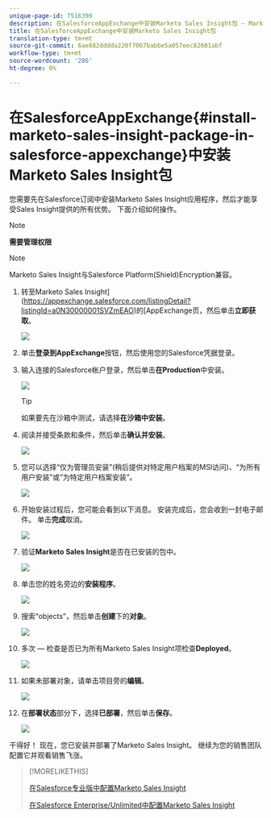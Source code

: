 ```yaml
---
unique-page-id: 7516390
description: 在SalesforceAppExchange中安装Marketo Sales Insight包 — Marketo Docs — 产品文档
title: 在SalesforceAppExchange中安装Marketo Sales Insight包
translation-type: tm+mt
source-git-commit: 6ae882dddda220f7067babbe5a057eec82601abf
workflow-type: tm+mt
source-wordcount: '286'
ht-degree: 0%

---
```



# 在SalesforceAppExchange{#install-marketo-sales-insight-package-in-salesforce-appexchange}中安装Marketo Sales Insight包

您需要先在Salesforce订阅中安装Marketo Sales Insight应用程序，然后才能享受Sales Insight提供的所有优势。 下面介绍如何操作。

>[!NOTE]
>
>**需要管理权限**

>[!NOTE]
>
>Marketo Sales Insight与Salesforce Platform(Shield)Encryption兼容。

1. 转至Marketo Sales Insight](https://appexchange.salesforce.com/listingDetail?listingId=a0N30000001SVZmEAO)的[AppExchange页，然后单击&#x200B;**立即获取**。

   ![](assets/one.png)

1. 单击&#x200B;**登录到AppExchange**&#x200B;按钮，然后使用您的Salesforce凭据登录。

1. 输入连接的Salesforce帐户登录，然后单击&#x200B;**在Production**&#x200B;中安装。

   ![](assets/three.png)

   >[!TIP]
   >
   >如果要先在沙箱中测试，请选择&#x200B;**在沙箱中安装**。

1. 阅读并接受条款和条件，然后单击&#x200B;**确认并安装**。

   ![](assets/four.png)

1. 您可以选择“仅为管理员安装”(稍后提供对特定用户档案的MSI访问)、“为所有用户安装”或“为特定用户档案安装”。

   ![](assets/five.png)

1. 开始安装过程后，您可能会看到以下消息。 安装完成后，您会收到一封电子邮件。 单击&#x200B;**完成**&#x200B;取消。

   ![](assets/six.png)

1. 验证&#x200B;**Marketo Sales Insight**&#x200B;是否在已安装的包中。

   ![](assets/seven.png)

1. 单击您的姓名旁边的&#x200B;**安装程序**。

   ![](assets/image2015-5-22-14-3a40-3a39.png)

1. 搜索“objects”，然后单击&#x200B;**创建**&#x200B;下的&#x200B;**对象**。

   ![](assets/image2015-5-22-14-3a42-3a7.png)

1. 多次 — 检查是否已为所有Marketo Sales Insight项检查&#x200B;**Deployed**。

   ![](assets/image2015-5-27-16-3a15-3a58.png)

1. 如果未部署对象，请单击项目旁的&#x200B;**编辑**。

   ![](assets/image2014-9-24-17-3a23-3a45.png)

1. 在&#x200B;**部署状态**&#x200B;部分下，选择&#x200B;**已部署**，然后单击&#x200B;**保存**。

   ![](assets/image2014-9-24-17-3a24-3a0.png)

干得好！ 现在，您已安装并部署了Marketo Sales Insight。 继续为您的销售团队配置它并观看销售飞涨。

>[!MORELIKETHIS]
>
>[在Salesforce专业版中配置Marketo Sales Insight](/help/marketo/product-docs/marketo-sales-insight/msi-for-salesforce/configuration/configure-marketo-sales-insight-in-salesforce-professional-edition.md)
>
>[在Salesforce Enterprise/Unlimited中配置Marketo Sales Insight](/help/marketo/product-docs/marketo-sales-insight/msi-for-salesforce/configuration/configure-marketo-sales-insight-in-salesforce-enterprise-unlimited.md)
